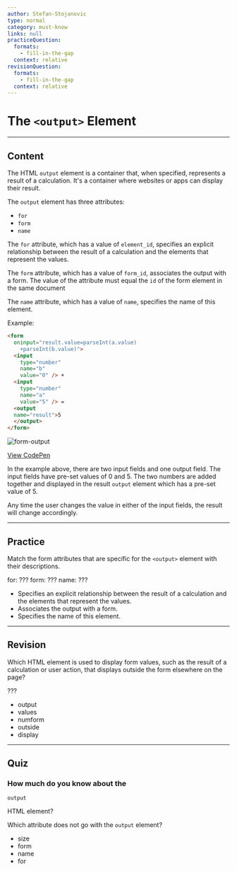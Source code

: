 ```yaml
---
author: Stefan-Stojanovic
type: normal
category: must-know
links: null
practiceQuestion:
  formats:
    - fill-in-the-gap
  context: relative
revisionQuestion:
  formats:
    - fill-in-the-gap
  context: relative
---
```


# The `<output>` Element


---

## Content

The HTML `output` element is a container that, when specified, represents a result of a calculation.
It's a container where websites or apps can display their result.

The `output` element has three attributes:

- `for`
- `form`
- `name`

The `for` attribute, which has a value of `element_id`, specifies an explicit relationship between the result of a calculation and the elements that represent the values.

The `form` attribute, which has a value of `form_id`, associates the output with a form. The value of the attribute must equal the `id` of the form element in the same document

The `name` attribute, which has a value of `name`, specifies the name of this element.

Example:

```html
<form
  oninput="result.value=parseInt(a.value)
    +parseInt(b.value)">
  <input
    type="number"
    name="b"
    value="0" /> +
  <input
    type="number"
    name="a"
    value="5" /> =
  <output
  name="result">5
  </output>
</form>
```

![form-output](https://img.enkipro.com/f6863c1cf77730aa250614dd28ffb7de.png)

[View CodePen](https://codepen.io/enkidevs/pen/EpYJoa)

In the example above, there are two input fields and one output field. The input fields have pre-set values of 0 and 5. The two numbers are added together and displayed in the result `output` element which has a pre-set value of 5.

Any time the user changes the value in either of the input fields, the result will change accordingly.


---

## Practice

Match the form attributes that are specific for the `<output>` element with their descriptions.

for: ???
form: ???
name: ???

- Specifies an explicit relationship between the result of a calculation and the elements that represent the values.
- Associates the output with a form.
- Specifies the name of this element.


---

## Revision

Which HTML element is used to display form values, such as the result of a calculation or user action, that displays outside the form elsewhere on the page?

???

- output
- values
- numform
- outside
- display


---

## Quiz

### How much do you know about the


`output`

 HTML element?

Which attribute does not go with the `output` element?

- size
- form
- name
- for
